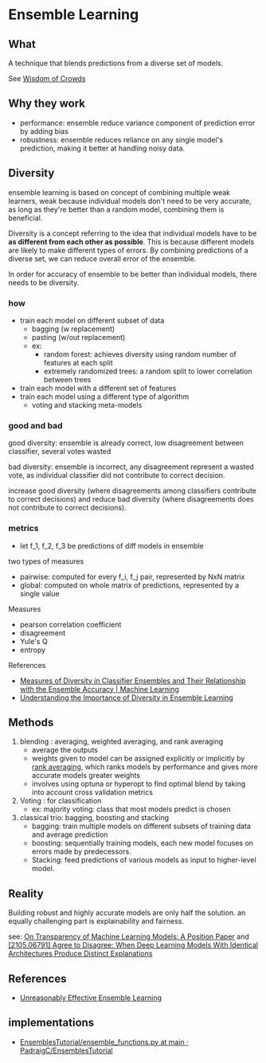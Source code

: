 # Ensemble Learning

## What

A technique that blends predictions from a diverse set of models.

See [Wisdom of Crowds](https://arxiv.org/abs/1605.04074)

## Why they work

- performance: ensemble reduce variance component of prediction error by adding bias
- robustness: ensemble reduces reliance on any single model's prediction, making it better at handling noisy data.

## Diversity

ensemble learning is based on concept of combining multiple weak learners, weak because individual models don't need to be very accurate, as long as they're better than a random model, combining them is beneficial.

Diversity is a concept referring to the idea that individual models have to be **as different from each other as possible**. This is because different models are likely to make different types of errors. By combining predictions of a diverse set, we can reduce overall error of the ensemble.

In order for accuracy of ensemble to be better than individual models, there needs to be diversity.

### how

- train each model on different subset of data
  - bagging (w replacement)
  - pasting (w/out replacement)
  - ex:
    - random forest: achieves diversity using random number of features at each split
    - extremely randomized trees: a random split to lower correlation between trees
- train each model with a different set of features
- train each model using a different type of algorithm
  - voting and stacking meta-models

### good and bad

good diversity: ensemble is already correct, low disagreement between classifier, several votes wasted

bad diversity: ensemble is incorrect, any disagreement represent a wasted vote, as individual classifier did not contribute to correct decision.

increase good diversity (where disagreements among classifiers contribute to correct decisions) and reduce bad diversity (where disagreements does not contribute to correct decisions).

### metrics

- let f_1, f_2, f_3 be predictions of diff models in ensemble

two types of measures

- pairwise: computed for every f_i, f_j pair, represented by NxN matrix
- global: computed on whole matrix of predictions, represented by a single value

Measures

- pearson correlation coefficient
- disagreement
- Yule's Q
- entropy

References

- [Measures of Diversity in Classifier Ensembles and Their Relationship with the Ensemble Accuracy | Machine Learning](https://link.springer.com/article/10.1023/A:1022859003006)
- [Understanding the Importance of Diversity in Ensemble Learning](https://towardsdatascience.com/understanding-the-importance-of-diversity-in-ensemble-learning-34fb58fd2ed0#:~:text=Ensemble%20learning%20is%20a%20powerful,of%20the%20ensemble%20also%20increased.)

## Methods

1. blending : averaging, weighted averaging, and rank averaging
   - average the outputs
   - weights given to model can be assigned explicitly or implicitly by [rank averaging](https://towardsdatascience.com/ensemble-averaging-improve-machine-learning-performance-by-voting-246106c753ee), which ranks models by performance and gives more accurate models greater weights
   - involves using optuna or hyperopt to find optimal blend by taking into account cross validation metrics
2. Voting : for classification
   - ex: majority voting: class that most models predict is chosen
3. classical trio: bagging, boosting and stacking
   - bagging: train multiple models on different subsets of training data and average prediction
   - boosting: sequentially training models, each new model focuses on errors made by predecessors.
   - Stacking: feed predictions of various models as input to higher-level model.

## Reality

Building robust and highly accurate models are only half the solution. an equally challenging part is explainability and fairness.

see: [On Transparency of Machine Learning Models: A Position Paper](https://crcs.seas.harvard.edu/sites/projects.iq.harvard.edu/files/crcs/files/ai4sg_2020_paper_62.pdf) and [[2105.06791] Agree to Disagree: When Deep Learning Models With Identical Architectures Produce Distinct Explanations](https://arxiv.org/abs/2105.06791)

## References

- [Unreasonably Effective Ensemble Learning](https://www.kaggle.com/code/yeemeitsang/unreasonably-effective-ensemble-learning/notebook#Conclusion)

## implementations

- [EnsemblesTutorial/ensemble_functions.py at main · PadraigC/EnsemblesTutorial](https://github.com/PadraigC/EnsemblesTutorial/blob/main/ensemble_functions.py)

